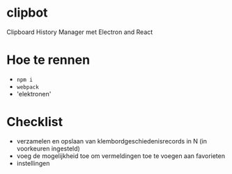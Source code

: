 # clipbot
Clipboard History Manager met Electron and React

# Hoe te rennen
- `npm i`
- `webpack`
- 'elektronen'

# Checklist

- verzamelen en opslaan van klembordgeschiedenisrecords in N (in voorkeuren ingesteld)
- voeg de mogelijkheid toe om vermeldingen toe te voegen aan favorieten
- instellingen
